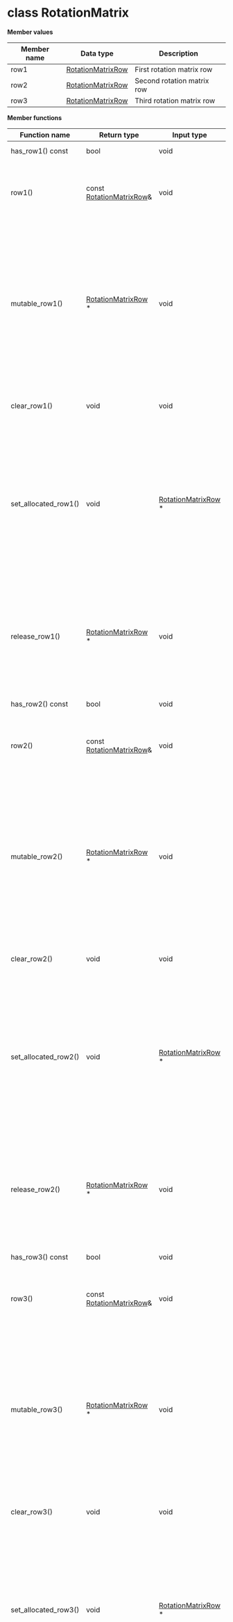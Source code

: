 # class RotationMatrix

 **Member values** 

|Member name|Data type|Description|
|-----------|---------|-----------|
|row1| [RotationMatrixRow](RotationMatrixRow.md#)|First rotation matrix row|
|row2| [RotationMatrixRow](RotationMatrixRow.md#)|Second rotation matrix row|
|row3| [RotationMatrixRow](RotationMatrixRow.md#)|Third rotation matrix row|

 **Member functions** 

|Function name|Return type|Input type|Description|
|-------------|-----------|----------|-----------|
|has\_row1\(\) const|bool|void|Returns true if row1 is set.|
|row1\(\)|const [RotationMatrixRow](RotationMatrixRow.md#)&|void|Returns the current value of row1. If row1 is not set, returns a [RotationMatrixRow](RotationMatrixRow.md#) with none of its fields set \(possibly row1::default\_instance\(\)\).|
|mutable\_row1\(\)| [RotationMatrixRow](RotationMatrixRow.md#) \*|void|Returns a pointer to the mutable [RotationMatrixRow](RotationMatrixRow.md#) object that stores the field's value. If the field was not set prior to the call, then the returned [RotationMatrixRow](RotationMatrixRow.md#) will have none of its fields set \(i.e. it will be identical to a newly-allocated [RotationMatrixRow](RotationMatrixRow.md#)\). After calling this, has\_row1\(\) will return true and row1\(\) will return a reference to the same instance of [RotationMatrixRow](RotationMatrixRow.md#).|
|clear\_row1\(\)|void|void|Clears the value of the field. After calling this, has\_row1\(\) will return false and row1\(\) will return the default value.|
|set\_allocated\_row1\(\)|void| [RotationMatrixRow](RotationMatrixRow.md#) \*|Sets the [RotationMatrixRow](RotationMatrixRow.md#) object to the field and frees the previous field value if it exists. If the [RotationMatrixRow](RotationMatrixRow.md#) pointer is not NULL, the message takes ownership of the allocated [RotationMatrixRow](RotationMatrixRow.md#) object and has\_ [RotationMatrixRow](RotationMatrixRow.md#)\(\) will return true. Otherwise, if the row1 is NULL, the behavior is the same as calling clear\_row1\(\).|
|release\_row1\(\)| [RotationMatrixRow](RotationMatrixRow.md#) \*|void|Releases the ownership of the field and returns the pointer of the [RotationMatrixRow](RotationMatrixRow.md#) object. After calling this, caller takes the ownership of the allocated [RotationMatrixRow](RotationMatrixRow.md#) object, has\_row1\(\) will return false, and row1\(\) will return the default value.|
|has\_row2\(\) const|bool|void|Returns true if row2 is set.|
|row2\(\)|const [RotationMatrixRow](RotationMatrixRow.md#)&|void|Returns the current value of row2. If row2 is not set, returns a [RotationMatrixRow](RotationMatrixRow.md#) with none of its fields set \(possibly row2::default\_instance\(\)\).|
|mutable\_row2\(\)| [RotationMatrixRow](RotationMatrixRow.md#) \*|void|Returns a pointer to the mutable [RotationMatrixRow](RotationMatrixRow.md#) object that stores the field's value. If the field was not set prior to the call, then the returned [RotationMatrixRow](RotationMatrixRow.md#) will have none of its fields set \(i.e. it will be identical to a newly-allocated [RotationMatrixRow](RotationMatrixRow.md#)\). After calling this, has\_row2\(\) will return true and row2\(\) will return a reference to the same instance of [RotationMatrixRow](RotationMatrixRow.md#).|
|clear\_row2\(\)|void|void|Clears the value of the field. After calling this, has\_row2\(\) will return false and row2\(\) will return the default value.|
|set\_allocated\_row2\(\)|void| [RotationMatrixRow](RotationMatrixRow.md#) \*|Sets the [RotationMatrixRow](RotationMatrixRow.md#) object to the field and frees the previous field value if it exists. If the [RotationMatrixRow](RotationMatrixRow.md#) pointer is not NULL, the message takes ownership of the allocated [RotationMatrixRow](RotationMatrixRow.md#) object and has\_ [RotationMatrixRow](RotationMatrixRow.md#)\(\) will return true. Otherwise, if the row2 is NULL, the behavior is the same as calling clear\_row2\(\).|
|release\_row2\(\)| [RotationMatrixRow](RotationMatrixRow.md#) \*|void|Releases the ownership of the field and returns the pointer of the [RotationMatrixRow](RotationMatrixRow.md#) object. After calling this, caller takes the ownership of the allocated [RotationMatrixRow](RotationMatrixRow.md#) object, has\_row2\(\) will return false, and row2\(\) will return the default value.|
|has\_row3\(\) const|bool|void|Returns true if row3 is set.|
|row3\(\)|const [RotationMatrixRow](RotationMatrixRow.md#)&|void|Returns the current value of row3. If row3 is not set, returns a [RotationMatrixRow](RotationMatrixRow.md#) with none of its fields set \(possibly row3::default\_instance\(\)\).|
|mutable\_row3\(\)| [RotationMatrixRow](RotationMatrixRow.md#) \*|void|Returns a pointer to the mutable [RotationMatrixRow](RotationMatrixRow.md#) object that stores the field's value. If the field was not set prior to the call, then the returned [RotationMatrixRow](RotationMatrixRow.md#) will have none of its fields set \(i.e. it will be identical to a newly-allocated [RotationMatrixRow](RotationMatrixRow.md#)\). After calling this, has\_row3\(\) will return true and row3\(\) will return a reference to the same instance of [RotationMatrixRow](RotationMatrixRow.md#).|
|clear\_row3\(\)|void|void|Clears the value of the field. After calling this, has\_row3\(\) will return false and row3\(\) will return the default value.|
|set\_allocated\_row3\(\)|void| [RotationMatrixRow](RotationMatrixRow.md#) \*|Sets the [RotationMatrixRow](RotationMatrixRow.md#) object to the field and frees the previous field value if it exists. If the [RotationMatrixRow](RotationMatrixRow.md#) pointer is not NULL, the message takes ownership of the allocated [RotationMatrixRow](RotationMatrixRow.md#) object and has\_ [RotationMatrixRow](RotationMatrixRow.md#)\(\) will return true. Otherwise, if the row3 is NULL, the behavior is the same as calling clear\_row3\(\).|
|release\_row3\(\)| [RotationMatrixRow](RotationMatrixRow.md#) \*|void|Releases the ownership of the field and returns the pointer of the [RotationMatrixRow](RotationMatrixRow.md#) object. After calling this, caller takes the ownership of the allocated [RotationMatrixRow](RotationMatrixRow.md#) object, has\_row3\(\) will return false, and row3\(\) will return the default value.|

**Parent topic:** [Base \(C++\)](../../summary_pages/Base.md)

